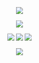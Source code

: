 </p> 
<p align="center">

<div align="center">
  
  ![](https://komarev.com/ghpvc/?username=cheriecrush&color=af97a1)


</p> 
<p align="center">

</p> 
<p align="center">
<img src=https://i.postimg.cc/G3zs3gX4/Untitled1362-20240607193208.webp>


</p> 
<p align="center">

<div align="center">

[![](https://i.postimg.cc/B6SHNrhG/Untitled1363-20240607200002.png)](https://rentry.co/riri)
[![](
https://i.postimg.cc/3Jmj8F0V/Untitled1362-20240607200913.png
)](https://twitter.com/kaoworo) [![](https://i.postimg.cc/Mpw7vfyT/Untitled1362-20240607200957.png)](https://retrospring.net/@cheriecrush)

  
</p> 
<p align="center">

</p> 
<p align="center">
<img src=https://i.postimg.cc/1tGXjjFy/Untitled1379-20240617204705.png>


